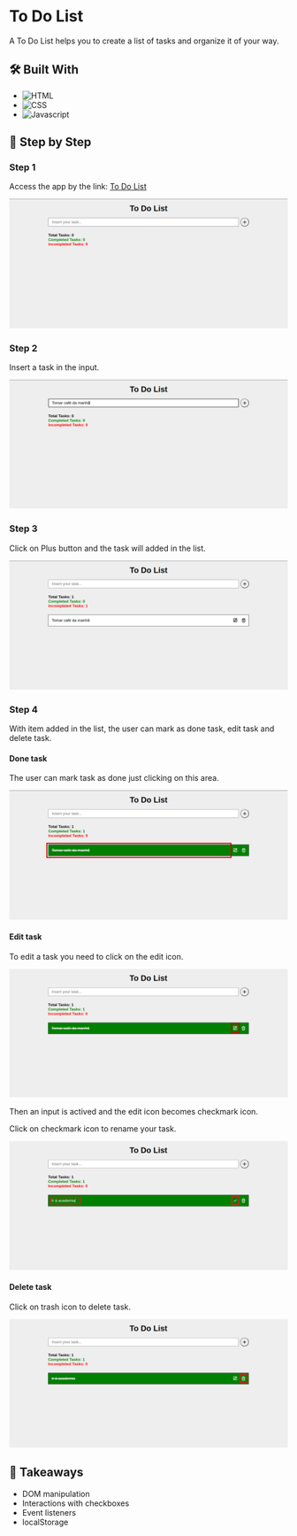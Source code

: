 # To Do List

A To Do List helps you to create a list of tasks and organize it of your way.

## 🛠️ Built With

- ![HTML](https://img.shields.io/badge/HTML5-E34F26?style=for-the-badge&logo=html5&logoColor=white)
- ![CSS](https://img.shields.io/badge/CSS3-1572B6?style=for-the-badge&logo=css3&logoColor=white)
- ![Javascript](https://img.shields.io/badge/JavaScript-F7DF1E?style=for-the-badge&logo=javascript&logoColor=black)

## 👣 Step by Step

### Step 1

Access the app by the link: [To Do List](https://flaviosp15.github.io/todo-list/)

<img src="./img/01-img-app.png" alt="">

### Step 2

Insert a task in the input.

<img src="./img/02-img-app.png" alt="">

### Step 3

Click on Plus button and the task will added in the list.

<img src="./img/03-img-app.png" alt="">

### Step 4

With item added in the list, the user can mark as done task, edit task and delete task.

#### Done task

The user can mark task as done just clicking on this area.

<img src="./img/04-img-app-done.png" alt="">

#### Edit task

To edit a task you need to click on the edit icon.

<img src="./img/04-img-app-edit1.png" alt="">

Then an input is actived and the edit icon becomes checkmark icon.

Click on checkmark icon to rename your task.

<img src="./img/04-img-app-edit2.png" alt="">

#### Delete task

Click on trash icon to delete task.

<img src="./img/04-img-app-delete.png" alt="">

## 🧠 Takeaways

- DOM manipulation
- Interactions with checkboxes
- Event listeners
- localStorage
